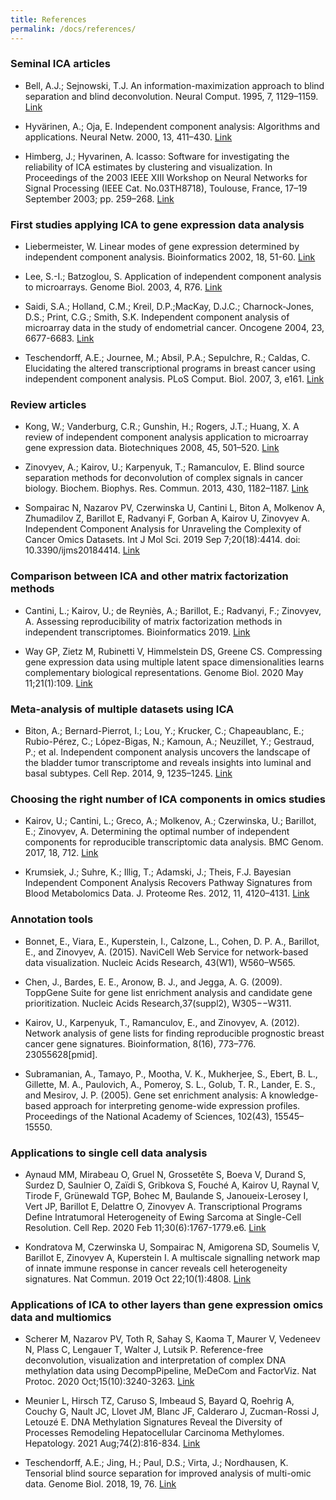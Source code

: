 ```yaml
---
title: References
permalink: /docs/references/
---
```


### Seminal ICA articles   


* Bell, A.J.; Sejnowski, T.J. An information-maximization approach to blind separation and blind deconvolution. Neural Comput. 1995, 7, 1129–1159. <a href="https://direct.mit.edu/neco/article-abstract/7/6/1129/5909/An-Information-Maximization-Approach-to-Blind?redirectedFrom=fulltext">Link</a>


* Hyvärinen, A.; Oja, E. Independent component analysis: Algorithms and applications. Neural Netw. 2000, 13, 411–430. <a href="https://www.sciencedirect.com/science/article/abs/pii/S0893608000000265">Link</a>


* Himberg, J.; Hyvarinen, A. Icasso: Software for investigating the reliability of ICA estimates by clustering
and visualization. In Proceedings of the 2003 IEEE XIII Workshop on Neural Networks for Signal Processing (IEEE Cat. No.03TH8718), Toulouse, France, 17–19 September 2003; pp. 259–268. <a href="https://ieeexplore.ieee.org/document/1318025">Link</a>


### First studies applying ICA to gene expression data analysis


* Liebermeister, W. Linear modes of gene expression determined by independent component analysis. Bioinformatics 2002, 18, 51-60. <a href="https://academic.oup.com/bioinformatics/article/18/1/51/243636">Link</a>


* Lee, S.-I.; Batzoglou, S. Application of independent component analysis to microarrays. Genome Biol. 2003, 4, R76. <a href="https://genomebiology.biomedcentral.com/articles/10.1186/gb-2003-4-11-r76">Link</a>


* Saidi, S.A.; Holland, C.M.; Kreil, D.P.;MacKay, D.J.C.; Charnock-Jones, D.S.; Print, C.G.; Smith, S.K. Independent component analysis of microarray data in the study of endometrial cancer. Oncogene 2004, 23, 6677-6683. <a href="https://www.nature.com/articles/1207562">Link</a>



* Teschendorff, A.E.; Journee, M.; Absil, P.A.; Sepulchre, R.; Caldas, C. Elucidating the altered transcriptional programs in breast cancer using independent component analysis. PLoS Comput. Biol. 2007, 3, e161. <a href="https://journals.plos.org/ploscompbiol/article?id=10.1371/journal.pcbi.0030161">Link</a>



### Review articles


* Kong, W.; Vanderburg, C.R.; Gunshin, H.; Rogers, J.T.; Huang, X. A review of independent component analysis application to microarray gene expression data. Biotechniques 2008, 45, 501–520. <a href="https://www.future-science.com/doi/10.2144/000112950">Link</a>



* Zinovyev, A.; Kairov, U.; Karpenyuk, T.; Ramanculov, E. Blind source separation methods for deconvolution of complex signals in cancer biology. Biochem. Biophys. Res. Commun. 2013, 430, 1182–1187. <a href="https://www.sciencedirect.com/science/article/abs/pii/S0006291X12023741?via%3Dihub">Link</a>



* Sompairac N, Nazarov PV, Czerwinska U, Cantini L, Biton A, Molkenov A, Zhumadilov Z, Barillot E, Radvanyi F, Gorban A, Kairov U, Zinovyev A. Independent Component Analysis for Unraveling the Complexity of Cancer Omics Datasets. Int J Mol Sci. 2019 Sep 7;20(18):4414. doi: 10.3390/ijms20184414. <a href="https://www.mdpi.com/1422-0067/20/18/4414">Link</a>



### Comparison between ICA and other matrix factorization methods


* Cantini, L.; Kairov, U.; de Reyniès, A.; Barillot, E.; Radvanyi, F.; Zinovyev, A. Assessing reproducibility of matrix factorization methods in independent transcriptomes. Bioinformatics 2019. <a href="https://academic.oup.com/bioinformatics/article/35/21/4307/5426054">Link</a>



* Way GP, Zietz M, Rubinetti V, Himmelstein DS, Greene CS. Compressing gene expression data using multiple latent space dimensionalities learns complementary biological representations. Genome Biol. 2020 May 11;21(1):109. <a href="https://genomebiology.biomedcentral.com/articles/10.1186/s13059-020-02021-3">Link</a>



### Meta-analysis of multiple datasets using ICA



* Biton, A.; Bernard-Pierrot, I.; Lou, Y.; Krucker, C.; Chapeaublanc, E.; Rubio-Pérez, C.; López-Bigas, N.; Kamoun, A.; Neuzillet, Y.; Gestraud, P.; et al. Independent component analysis uncovers the landscape of the bladder tumor transcriptome and reveals insights into luminal and basal subtypes. Cell Rep. 2014, 9, 1235–1245. <a href="https://www.cell.com/cell-reports/fulltext/S2211-1247(14)00904-8?_returnURL=https%3A%2F%2Flinkinghub.elsevier.com%2Fretrieve%2Fpii%2FS2211124714009048%3Fshowall%3Dtrue">Link</a>



### Choosing the right number of ICA components in omics studies


* Kairov, U.; Cantini, L.; Greco, A.; Molkenov, A.; Czerwinska, U.; Barillot, E.; Zinovyev, A. Determining the optimal number of independent components for reproducible transcriptomic data analysis. BMC Genom. 2017, 18, 712. <a href="https://bmcgenomics.biomedcentral.com/articles/10.1186/s12864-017-4112-9">Link</a>



* Krumsiek, J.; Suhre, K.; Illig, T.; Adamski, J.; Theis, F.J. Bayesian Independent Component Analysis Recovers Pathway Signatures from Blood Metabolomics Data. J. Proteome Res. 2012, 11, 4120–4131. <a href="https://pubs.acs.org/doi/10.1021/pr300231n">Link</a>   


### Annotation tools   
   

* Bonnet, E., Viara, E., Kuperstein, I., Calzone, L., Cohen, D. P. A., Barillot, E., and Zinovyev, A. (2015). NaviCell Web Service for network-based data visualization. Nucleic Acids Research, 43(W1), W560–W565.   
   

* Chen, J., Bardes, E. E., Aronow, B. J., and Jegga, A. G. (2009). ToppGene Suite for gene list enrichment analysis and candidate gene prioritization. Nucleic Acids Research,37(suppl2), W305−−W311.
   

* Kairov, U., Karpenyuk, T., Ramanculov, E., and Zinovyev, A. (2012). Network analysis of gene lists for finding reproducible prognostic breast cancer gene signatures. Bioinformation, 8(16), 773–776. 23055628[pmid].
   

* Subramanian, A., Tamayo, P., Mootha, V. K., Mukherjee, S., Ebert, B. L., Gillette,
M. A., Paulovich, A., Pomeroy, S. L., Golub, T. R., Lander, E. S., and Mesirov, J. P.
(2005). Gene set enrichment analysis: A knowledge-based approach for interpreting
genome-wide expression profiles. Proceedings of the National Academy of Sciences,
102(43), 15545–15550.   
   

### Applications to single cell data analysis



* Aynaud MM, Mirabeau O, Gruel N, Grossetête S, Boeva V, Durand S, Surdez D, Saulnier O, Zaïdi S, Gribkova S, Fouché A, Kairov U, Raynal V, Tirode F, Grünewald TGP, Bohec M, Baulande S, Janoueix-Lerosey I, Vert JP, Barillot E, Delattre O, Zinovyev A. Transcriptional Programs Define Intratumoral Heterogeneity of Ewing Sarcoma at Single-Cell Resolution. Cell Rep. 2020 Feb 11;30(6):1767-1779.e6. <a href="https://www.cell.com/cell-reports/fulltext/S2211-1247(20)30074-7?_returnURL=https%3A%2F%2Flinkinghub.elsevier.com%2Fretrieve%2Fpii%2FS2211124720300747%3Fshowall%3Dtrue">Link</a>



* Kondratova M, Czerwinska U, Sompairac N, Amigorena SD, Soumelis V, Barillot E, Zinovyev A, Kuperstein I. A multiscale signalling network map of innate immune response in cancer reveals cell heterogeneity signatures. Nat Commun. 2019 Oct 22;10(1):4808. <a href="https://www.nature.com/articles/s41467-019-12270-x">Link</a>



### Applications of ICA to other layers than gene expression omics data and multiomics



* Scherer M, Nazarov PV, Toth R, Sahay S, Kaoma T, Maurer V, Vedeneev N, Plass C, Lengauer T, Walter J, Lutsik P. Reference-free deconvolution, visualization and interpretation of complex DNA methylation data using DecompPipeline, MeDeCom and FactorViz. Nat Protoc. 2020 Oct;15(10):3240-3263. <a href="https://www.nature.com/articles/s41596-020-0369-6">Link</a>



* Meunier L, Hirsch TZ, Caruso S, Imbeaud S, Bayard Q, Roehrig A, Couchy G, Nault JC, Llovet JM, Blanc JF, Calderaro J, Zucman-Rossi J, Letouzé E. DNA Methylation Signatures Reveal the Diversity of Processes Remodeling Hepatocellular Carcinoma Methylomes. Hepatology. 2021 Aug;74(2):816-834. <a href="https://aasldpubs.onlinelibrary.wiley.com/doi/10.1002/hep.31796">Link</a>



* Teschendorff, A.E.; Jing, H.; Paul, D.S.; Virta, J.; Nordhausen, K. Tensorial blind source separation for improved analysis of multi-omic data. Genome Biol. 2018, 19, 76. <a href="https://genomebiology.biomedcentral.com/articles/10.1186/s13059-018-1455-8">Link</a>